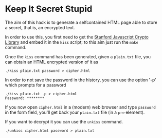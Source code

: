 # Keep It Secret Stupid

The aim of this hack is to generate a selfcontained HTML page able to store
a secret, that is, an encrypted text.

In order to use this, you first need to get the [Stanford Javascript Crypto Library](http://bitwiseshiftleft.github.io/sjcl/) and embed it in the `kiss` script; to this aim just run the `make` command.

Once the `kiss` command has been generated, given a `plain.txt` file, you can obtain an HTML encrypted version of it as

    ./kiss plain.txt password > cipher.html

In order to not save the password in the history, you can use the option '-p' which prompts for a password

    ./kiss plain.txt -p > cipher.html
	Password: ********

If you now open `cipher.html` in a (modern) web browser and type `password` in the form field, you'll get back your `plain.txt` file (in a `pre` element).

If you want to decrypt it you can use the `unkiss` command.

    ./unkiss cipher.html password > plain.txt
